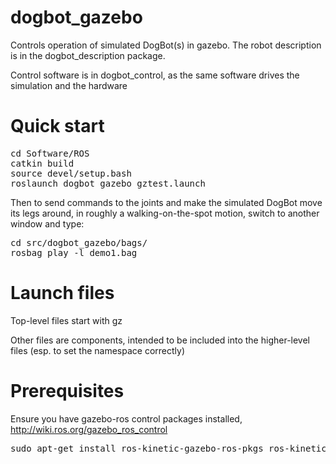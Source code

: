 # dogbot_gazebo

Controls operation of simulated DogBot(s) in gazebo.  The robot description is in the dogbot_description package.

Control software is in dogbot_control, as the same software drives the simulation and the hardware

# Quick start

<pre>
cd Software/ROS
catkin build
source devel/setup.bash
roslaunch dogbot_gazebo gztest.launch
</pre>

Then to send commands to the joints and make the simulated DogBot move its legs around, in roughly a walking-on-the-spot motion, switch to another window and type:

<pre>
cd src/dogbot_gazebo/bags/
rosbag play -l demo1.bag
</pre>

# Launch files

Top-level files start with gz

Other files are components, intended to be included into the higher-level files (esp. to set the namespace correctly)

# Prerequisites

Ensure you have gazebo-ros control packages installed, http://wiki.ros.org/gazebo_ros_control

<pre>sudo apt-get install ros-kinetic-gazebo-ros-pkgs ros-kinetic-gazebo-ros-control</pre>

